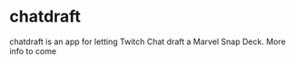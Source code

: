 # chatdraft

chatdraft is an app for letting Twitch Chat draft a Marvel Snap Deck. More info to come

